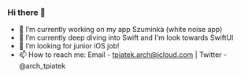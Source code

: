 ### Hi there 👋

- 🔭 I’m currently working on my app Szuminka (white noise app)
- 🌱 I’m currently deep diving into Swift and I'm look towards SwiftUI
- 👯 I’m looking for junior iOS job!
- 📫 How to reach me: Email - tpiatek.arch@icloud.com | Twitter - @arch_tpiatek

<!--
**tpiatek-code/tpiatek-code** is a ✨ _special_ ✨ repository because its `README.md` (this file) appears on your GitHub profile.

Here are some ideas to get you started:

- 🔭 I’m currently working on ...
- 🌱 I’m currently learning ...
- 👯 I’m looking to collaborate on ...
- 🤔 I’m looking for help with ...
- 💬 Ask me about ...
- 📫 How to reach me: ...
- 😄 Pronouns: ...
- ⚡ Fun fact: ...
-->

